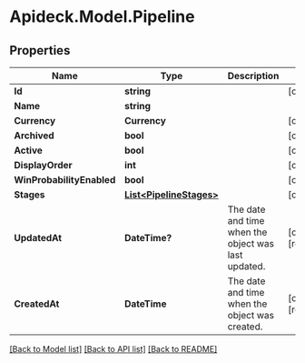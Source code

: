 # Apideck.Model.Pipeline

## Properties

Name | Type | Description | Notes
------------ | ------------- | ------------- | -------------
**Id** | **string** |  | [optional] 
**Name** | **string** |  | 
**Currency** | **Currency** |  | [optional] 
**Archived** | **bool** |  | [optional] 
**Active** | **bool** |  | [optional] 
**DisplayOrder** | **int** |  | [optional] 
**WinProbabilityEnabled** | **bool** |  | [optional] 
**Stages** | [**List&lt;PipelineStages&gt;**](PipelineStages.md) |  | [optional] 
**UpdatedAt** | **DateTime?** | The date and time when the object was last updated. | [optional] [readonly] 
**CreatedAt** | **DateTime** | The date and time when the object was created. | [optional] [readonly] 

[[Back to Model list]](../README.md#documentation-for-models) [[Back to API list]](../README.md#documentation-for-api-endpoints) [[Back to README]](../README.md)

